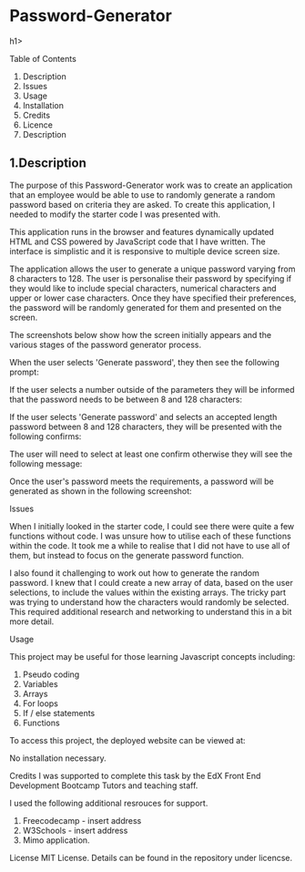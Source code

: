 <h1> Password-Generator </h1>h1>

Table of Contents

1. Description <br>
2. Issues <br>
3. Usage <br>
4. Installation <br>
5. Credits <br>
6. Licence <br>
7. Description <br>

<h2> 1.Description </h2>

The purpose of this Password-Generator work was to create an application that an employee would be able to use to randomly generate a random password based on criteria they are asked. 
To create this application, I needed to modify the starter code I was presented with.

This application runs in the browser and features dynamically updated HTML and CSS powered by JavaScript code that I have written. The interface is simplistic and it is responsive to multiple device screen size. 

The application allows the user to generate a unique password varying from 8 characters to 128. The user is personalise their password by specifying if they would like to include special characters, numerical characters and upper or lower case characters. Once they have specified their preferences, the password will be randomly generated for them and presented on the screen.

The screenshots below show how the screen initially appears and the various stages of the password generator process.



When the user selects 'Generate password', they then see the following prompt:


If the user selects a number outside of the parameters they will be informed that the password needs to be between 8 and 128 characters:


If the user selects 'Generate password' and selects an accepted length password between 8 and 128 characters, they will be presented with the following confirms:



The user will need to select at least one confirm otherwise they will see the following message:



Once the user's password meets the requirements, a password will be generated as shown in the following screenshot:




Issues

When I initially looked in the starter code, I could see there were quite a few functions without code. I was unsure how to utilise each of these functions within the code. It took me a while to realise that I did not have to use all of them, but instead to focus on the generate password function.

I also found it challenging to work out how to generate the random password. I knew that I could create a new array of data, based on the user selections, to include the values within the existing arrays. The tricky part was trying to understand how the characters would randomly be selected. This required additional research and networking to understand this in a bit more detail.

Usage

This project may be useful for those learning Javascript concepts including:

1. Pseudo coding
2. Variables
3. Arrays
4. For loops
5. If / else statements
6. Functions

To access this project, the deployed website can be viewed at:


No installation necessary. 

Credits
I was supported to complete this task by the EdX Front End Development Bootcamp Tutors and teaching staff.

I used the following additional resrouces for support. 

1. Freecodecamp - insert address
2. W3Schools - insert address
3. Mimo application.

License
MIT License. Details can be found in the repository under licencse.

